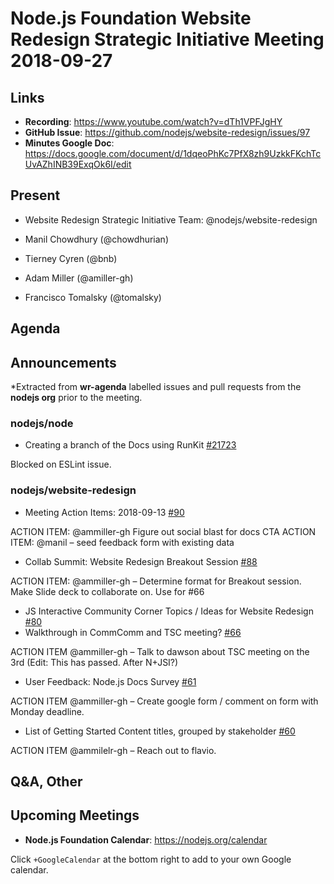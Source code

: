# Node.js Foundation Website Redesign Strategic Initiative Meeting 2018-09-27

## Links

* **Recording**: <https://www.youtube.com/watch?v=dTh1VPFJgHY>
* **GitHub Issue**: <https://github.com/nodejs/website-redesign/issues/97>
* **Minutes Google Doc**: <https://docs.google.com/document/d/1dqeoPhKc7PfX8zh9UzkkFKchTcUvAZhINB39ExqOk6I/edit>

## Present

* Website Redesign Strategic Initiative Team: @nodejs/website-redesign

* Manil Chowdhury (@chowdhurian)

* Tierney Cyren (@bnb)

* Adam Miller (@amiller-gh)

* Francisco Tomalsky (@tomalsky)

## Agenda

## Announcements

\*Extracted from **wr-agenda** labelled issues and pull requests from the **nodejs org** prior to the meeting.

### nodejs/node

* Creating a branch of the Docs using RunKit [#21723](https://github.com/nodejs/node/issues/21723)

Blocked on ESLint issue.

### nodejs/website-redesign

* Meeting Action Items: 2018-09-13  [#90](https://github.com/nodejs/website-redesign/issues/90)

ACTION ITEM: @ammiller-gh Figure out social blast for docs CTA
ACTION ITEM: @manil – seed feedback form with existing data

* Collab Summit: Website Redesign Breakout Session [#88](https://github.com/nodejs/website-redesign/issues/88)

ACTION ITEM: @ammiller-gh – Determine format for Breakout session. Make Slide deck to collaborate on. Use for #66

* JS Interactive Community Corner Topics / Ideas for Website Redesign [#80](https://github.com/nodejs/website-redesign/issues/80)
* Walkthrough in CommComm and TSC meeting? [#66](https://github.com/nodejs/website-redesign/issues/66)

ACTION ITEM @ammiller-gh – Talk to dawson about TSC meeting on the 3rd (Edit: This has passed. After N+JSI?)

* User Feedback: Node.js Docs Survey  [#61](https://github.com/nodejs/website-redesign/issues/61)

ACTION ITEM @ammiller-gh – Create google form / comment on form with Monday deadline.

* List of Getting Started Content titles, grouped by stakeholder  [#60](https://github.com/nodejs/website-redesign/issues/60)

ACTION ITEM @ammilelr-gh – Reach out to flavio.

## Q\&A, Other

## Upcoming Meetings

* **Node.js Foundation Calendar**: <https://nodejs.org/calendar>

Click `+GoogleCalendar` at the bottom right to add to your own Google calendar.
